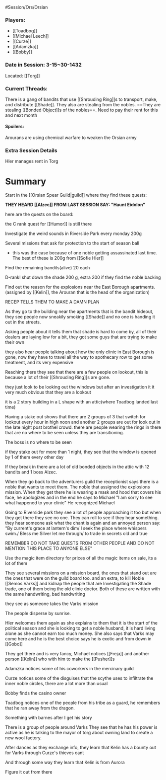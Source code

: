 #Session/Ors/Orsian 

### Players:
- [[Toadbog]]
- [[Michael Leech]]
- [[Curze]]
- [[Adamzka]]
- [[Bobby]]
### Date in Session: 3-15~30-1432

Located: [[Torg]]

### Current Threads:

There is a gang of bandits that use [[Shrouding Ring]]s to transport, make, and distribute [[Shade]]. 
They also are stealing from the nobles. ==They are stealing [[Bonded Object]]s of the nobles==.
Need to pay their rent for this and next month


#### Spoilers:

Arourans are using chemical warfare to weaken the Orsian army

### Extra Session Details

Hler manages rent in Torg
# Summary

Start in the [[Orsian Spear Guild|guild]] where they find these quests:

__THEY HEARD [[Alzec]] FROM LAST SESSION SAY: "Haunt Eidolon"__

here are the quests on the board:

the C rank quest for [[Humor]] is still there

Investigate the weird sounds in Riverside Park every monday 200g 

Several missions that ask for protection to the start of season ball
- this was the case because of one noble getting assassinated last time. 
The best of these is 200g from [[Sofie Hler]]

Find the remaining bandits(alive) 20 each

D-rank! shut down the shade 200 g, extra 200 if they find the noble backing 

Find out the reason for the explosions near the East Borough apartments. (assigned by [[Kelin]], the Arouran that is the head of the organization)

RECEP TELLS THEM TO MAKE A DAMN PLAN

As they go to the building near the apartments that is the bandit hideout, they see people now sneakily smoking [[Shade]] and no one is handing it out in the streets. 

Asking people about it tells them that shade is hard to come by, all of their dealers are laying low for a bit, they got some guys that are trying to make their own

they also hear people talking about how the only clinic in East Borough is gone, now they have to travel all the way to apothecary row to get some treatment, and its very expensive

Reaching there they see that there are a few people on lookout, this is because a lot of their [[Shrouding Ring]]s are gone.

they just look to be looking out the windows but after an investigation it it very much obvious that they are a lookout

it is a 2 story building in a L shape with an attic(where Toadbog landed last time)

Having a stake out shows that there are 2 groups of 3 that switch for lookout every hour in high noon and another 2 groups are out for look out in the late night post brothel crowd.
there are people wearing the rings in there that are no where to be seen unless they are transitioning. 

The boss is no where to be seen

if they stake out for more than 1 night, they see that the window is opened by 1 of them every other day 

If they break in there are a lot of old bonded objects in the attic with 12 bandits and 1 boss Alzec.

When they go back to the adventurers guild the receptionist says there is a noble that wants to meet them. The noble that assigned the explosions mission. When they get there he is wearing a mask and hood that covers his face, he apologizes and in the end he says to Michael "I am sorry to see what happened to your clinic"
He recognized Michael


Going to Riverside park they see a lot of people approaching it too but when they get there they see no one. 
They can roll to see if they hear something. they hear someone ask what the chant is again and an annoyed person say: "By current's grace at lantern's dim/ I seek the place where whispers swim./ Bless me Silver let me through/ to trade in secrets old and true

REMEMBER DO NOT TAKE QUESTS FROM OTHER PEOPLE AND DO NOT MENTION THIS PLACE TO ANYONE ELSE"

Use the magic item directory for prices of all the magic items on sale, its a lot of them 

They see several missions on a mission board, the ones that stand out are the ones that were on the guild board too. and an extra, to kill Noble [[Semos Varks]] and kidnap the people that are Investigating the Shade trade, one of them being the old clinic doctor.
Both of these are written with the same handwriting, bad handwriting

they see as someone takes the Varks mission

The people disperse by sunrise.

Hler welcomes them again as she explains to them that it is the start of the political season and she is looking to get a noble husband, it is hard living alone as she cannot earn too much money. 
She also says that Varks may come here and he is the best choice
says he is exotic and from down in [[Gobo]]

They get there and is very fancy, Michael notices [[Freja]] and another person [[Kelin]] who with him to make the [[Pusher]]s

Adamzka notices some of his coworkers in the  mercinary guild

Curze notices some of the disguises that the scythe uses to infiltrate the inner noble circles, there are a lot more than usual

Bobby finds the casino owner 

Toadbog notices one of the people from his tribe as a guard, he remembers that he ran away from the dragon.

Something with barnes after I get his story

There is a group of people around Varks
They see that he has his power is active as he is talking to the mayor of torg about owning land to create a new wool factory. 

After dances as they exchange info, they learn that Kelin has a bounty out for Varks through Curze's thieves cant

And through some way they learn that Kelin is from Aurora 

Figure it out from there

